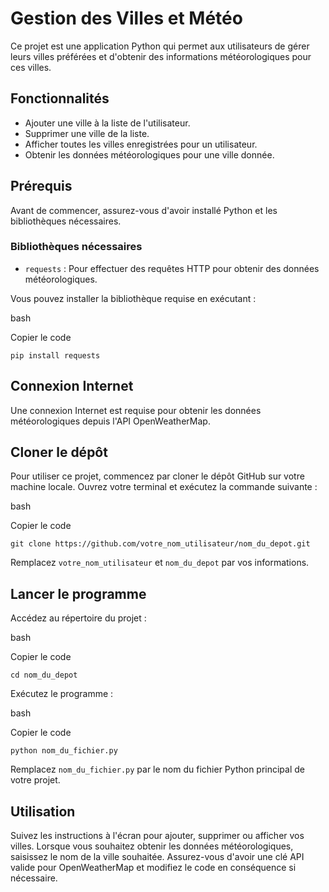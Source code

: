 
# Gestion des Villes et Météo

Ce projet est une application Python qui permet aux utilisateurs de gérer leurs villes préférées et d'obtenir des informations météorologiques pour ces villes.

## Fonctionnalités

-   Ajouter une ville à la liste de l'utilisateur.
-   Supprimer une ville de la liste.
-   Afficher toutes les villes enregistrées pour un utilisateur.
-   Obtenir les données météorologiques pour une ville donnée.

## Prérequis

Avant de commencer, assurez-vous d'avoir installé Python et les bibliothèques nécessaires.

### Bibliothèques nécessaires

-   `requests` : Pour effectuer des requêtes HTTP pour obtenir des données météorologiques.

Vous pouvez installer la bibliothèque requise en exécutant :

bash

Copier le code

`pip install requests` 

## Connexion Internet

Une connexion Internet est requise pour obtenir les données météorologiques depuis l'API OpenWeatherMap.

## Cloner le dépôt

Pour utiliser ce projet, commencez par cloner le dépôt GitHub sur votre machine locale. Ouvrez votre terminal et exécutez la commande suivante :

bash

Copier le code

`git clone https://github.com/votre_nom_utilisateur/nom_du_depot.git` 

Remplacez `votre_nom_utilisateur` et `nom_du_depot` par vos informations.

## Lancer le programme

Accédez au répertoire du projet :

bash

Copier le code

`cd nom_du_depot` 

Exécutez le programme :

bash

Copier le code

`python nom_du_fichier.py` 

Remplacez `nom_du_fichier.py` par le nom du fichier Python principal de votre projet.

## Utilisation

Suivez les instructions à l'écran pour ajouter, supprimer ou afficher vos villes. Lorsque vous souhaitez obtenir les données météorologiques, saisissez le nom de la ville souhaitée. Assurez-vous d'avoir une clé API valide pour OpenWeatherMap et modifiez le code en conséquence si nécessaire.
